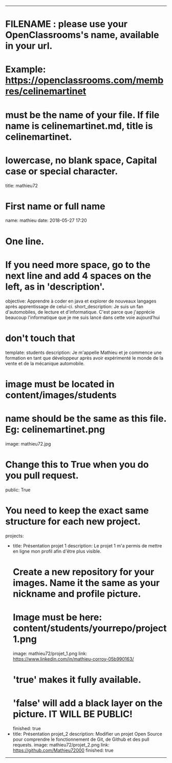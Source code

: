 ---

# FILENAME : please use your OpenClassrooms's name, available in your url.
# Example: https://openclassrooms.com/membres/celinemartinet
# must be the name of your file. If file name is celinemartinet.md, title is celinemartinet.
# lowercase, no blank space, Capital case or special character.
title: mathieu72

# First name or full name
name: mathieu
date: 2018-05-27 17:20

# One line.
# If you need more space, go to the next line and add 4 spaces on the left, as in 'description'.
objective: Apprendre à coder en java et explorer de nouveaux langages après apprentissage de celui-ci.
short_description: Je suis un fan d'automobiles, de lecture et d'informatique. C'est parce que j'apprécie beaucoup l'informatique que je me suis lancé dans cette voie aujourd'hui

# don't touch that
template: students
description:
    Je m'appelle Mathieu et je commence une formation en tant que développeur après avoir expérimenté le monde de la vente et de la mécanique automobile.

# image must be located in content/images/students
# name should be the same as this file. Eg: celinemartinet.png
image: mathieu72.jpg

# Change this to True when you do you pull request.
public: True

# You need to keep the exact same structure for each new project.
projects:
  - title: Présentation projet 1
    description: Le projet 1 m'a permis de mettre en ligne mon profil afin d'être plus visible.
    # Create a new repository for your images. Name it the same as your nickname and profile picture.
    # Image must be here: content/students/yourrepo/project1.png
    image: mathieu72/projet_1.png
    link: https://www.linkedin.com/in/mathieu-corroy-05b990163/
    # 'true' makes it fully available.
    # 'false' will add a black layer on the picture. IT WILL BE PUBLIC!
    finished: true
  - title: Présentation projet_2
    description: Modifier un projet Open Source pour comprendre le fonctionnement de Git, de Github et des pull requests. 
    image: mathieu72/projet_2.png
    link: https://github.com/Mathieu72000
    finished: true
 
---